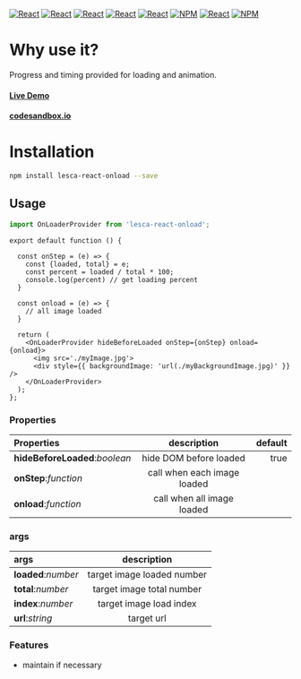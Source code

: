 [![React](https://img.shields.io/badge/-ReactJs-61DAFB?style=for-the-badge&logo=react&logoColor=white)](https://zh-hant.reactjs.org/)
[![React](https://img.shields.io/badge/Less-1d365d?style=for-the-badge&logo=less&logoColor=white)](https://lesscss.org/)
[![React](https://img.shields.io/badge/Typescript-4277c0?style=for-the-badge&logo=typescript&logoColor=white)](https://www.typescriptlang.org/)
[![React](https://img.shields.io/badge/HTML5-E34F26?style=for-the-badge&logo=html5&logoColor=white)](https://www.w3schools.com/html/)
[![React](https://img.shields.io/badge/-CSS3-1572B6?style=for-the-badge&logo=css3&logoColor=white)](https://www.w3schools.com/css/)
[![NPM](https://img.shields.io/badge/NPM-ba443f?style=for-the-badge&logo=npm&logoColor=white)](https://www.npmjs.com/)
[![React](https://img.shields.io/badge/Node.js-43853D?style=for-the-badge&logo=node.js&logoColor=white)](https://nodejs.org/en/)
[![NPM](https://img.shields.io/badge/DEV-Jameshsu1125-9cf?style=for-the-badge)](https://www.npmjs.com/~jameshsu1125)

# Why use it?

Progress and timing provided for loading and animation.

#### [Live Demo](https://jameshsu1125.github.io/lesca-react-onload/)

#### [codesandbox.io](https://codesandbox.io/s/lesca-react-onload-demo-xu0b3t)

# Installation

```sh
npm install lesca-react-onload --save
```

## Usage

```javascript
import OnLoaderProvider from 'lesca-react-onload';
```

```JSX
export default function () {

  const onStep = (e) => {
    const {loaded, total} = e;
    const percent = loaded / total * 100;
    console.log(percent) // get loading percent
  }

  const onload = (e) => {
    // all image loaded
  }

  return (
    <OnLoaderProvider hideBeforeLoaded onStep={onStep} onload={onload}>
      <img src='./myImage.jpg'>
      <div style={{ backgroundImage: 'url(./myBackgroundImage.jpg)' }} />
    </OnLoaderProvider>
  );
};
```

### Properties

| Properties                     |         description         | default |
| :----------------------------- | :-------------------------: | ------: |
| **hideBeforeLoaded**:_boolean_ |   hide DOM before loaded    |    true |
| **onStep**:_function_          | call when each image loaded |         |
| **onload**:_function_          | call when all image loaded  |         |

### args

| args                |        description         |
| :------------------ | :------------------------: |
| **loaded**:_number_ | target image loaded number |
| **total**:_number_  | target image total number  |
| **index**:_number_  |  target image load index   |
| **url**:_string_    |         target url         |

### Features

- maintain if necessary
